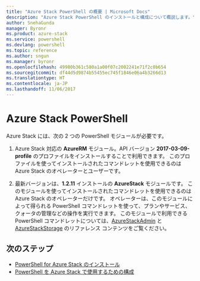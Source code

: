 ```yaml
---
title: "Azure Stack PowerShell の概要 | Microsoft Docs"
description: "Azure Stack PowerShell のインストールと構成について概説します。"
author: SnehaGunda
manager: Byronr
ms.product: azure-stack
ms.service: powershell
ms.devlang: powershell
ms.topic: reference
ms.author: sngun
ms.manager: byronr
ms.openlocfilehash: 49980b361c580a1a00f07c2002241e71f2c0b654
ms.sourcegitcommit: df44d5d9874b55455ec745f1846e06a4b3266d13
ms.translationtype: HT
ms.contentlocale: ja-JP
ms.lasthandoff: 11/06/2017
---
```

# <a name="azure-stack-powershell"></a>Azure Stack PowerShell

Azure Stack には、次の 2 つの PowerShell モジュールが必要です。  

1. Azure Stack 対応の **AzureRM** モジュール。API バージョン **2017-03-09-profile** のプロファイルをインストールすることで利用できます。 このプロファイルを使ってインストールされたコマンドレットを使用できるのは Azure Stack のオペレーターとユーザーです。

2. 最新バージョンは、**1.2.11** インストールの **AzureStack** モジュールです。 このモジュールを使ってインストールされたコマンドレットを使用できるのは Azure Stack のオペレーターだけです。 オペレーターは、このモジュールによって得られる PowerShell コマンドレットを使って、プランやサービス、クォータの管理などの操作を実行できます。 このモジュールで利用できる PowerShell コマンドレットについては、[AzureStackAdmin](https://docs.microsoft.com/en-us/powershell/module/azurerm.azurestackadmin/?view=azurestackps-1.2.11#azurerm.azurestackadmin) と [AzureStackStorage](https://docs.microsoft.com/en-us/powershell/module/azurerm.azurestackstorage/?view=azurestackps-1.2.11#azurerm.azurestackstorage) のリファレンス コンテンツをご覧ください。

## <a name="next-steps"></a>次のステップ

* [PowerShell for Azure Stack のインストール](https://docs.microsoft.com/en-us/azure/azure-stack/azure-stack-powershell-install?view=azurestackps-1.2.9&toc=%2fpowershell%2fmodule%2ftoc.json%3fview%3dazurestackps-1.2.9&view=azurestackps-1.2.9)
* [PowerShell を Azure Stack で使用するための構成](https://docs.microsoft.com/en-us/azure/azure-stack/azure-stack-powershell-configure?view=azurestackps-1.2.9&toc=%2fpowershell%2fmodule%2ftoc.json%3fview%3dazurestackps-1.2.9&view=azurestackps-1.2.9)
